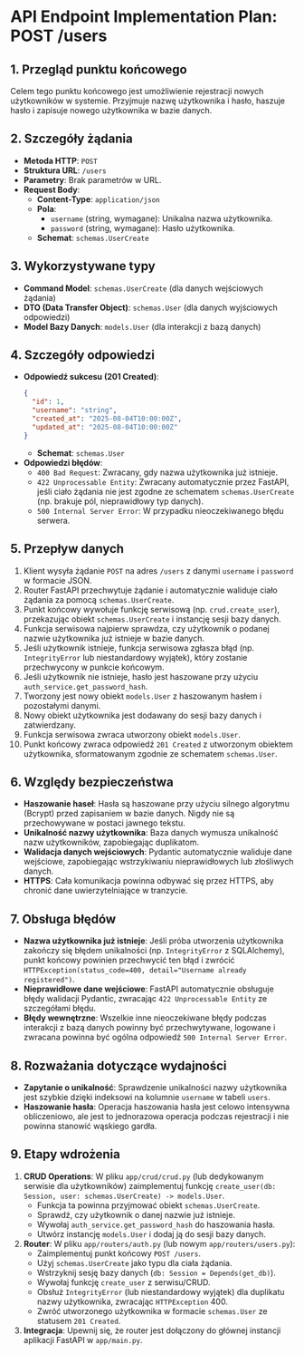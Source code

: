 # API Endpoint Implementation Plan: POST /users

## 1. Przegląd punktu końcowego

Celem tego punktu końcowego jest umożliwienie rejestracji nowych użytkowników w systemie. Przyjmuje nazwę użytkownika i hasło, haszuje hasło i zapisuje nowego użytkownika w bazie danych.

## 2. Szczegóły żądania

-   **Metoda HTTP**: `POST`
-   **Struktura URL**: `/users`
-   **Parametry**: Brak parametrów w URL.
-   **Request Body**: 
    -   **Content-Type**: `application/json`
    -   **Pola**:
        -   `username` (string, wymagane): Unikalna nazwa użytkownika.
        -   `password` (string, wymagane): Hasło użytkownika.
    -   **Schemat**: `schemas.UserCreate`

## 3. Wykorzystywane typy

-   **Command Model**: `schemas.UserCreate` (dla danych wejściowych żądania)
-   **DTO (Data Transfer Object)**: `schemas.User` (dla danych wyjściowych odpowiedzi)
-   **Model Bazy Danych**: `models.User` (dla interakcji z bazą danych)

## 4. Szczegóły odpowiedzi

-   **Odpowiedź sukcesu (201 Created)**:
    ```json
    {
      "id": 1,
      "username": "string",
      "created_at": "2025-08-04T10:00:00Z",
      "updated_at": "2025-08-04T10:00:00Z"
    }
    ```
    -   **Schemat**: `schemas.User`
-   **Odpowiedzi błędów**:
    -   `400 Bad Request`: Zwracany, gdy nazwa użytkownika już istnieje.
    -   `422 Unprocessable Entity`: Zwracany automatycznie przez FastAPI, jeśli ciało żądania nie jest zgodne ze schematem `schemas.UserCreate` (np. brakuje pól, nieprawidłowy typ danych).
    -   `500 Internal Server Error`: W przypadku nieoczekiwanego błędu serwera.

## 5. Przepływ danych

1.  Klient wysyła żądanie `POST` na adres `/users` z danymi `username` i `password` w formacie JSON.
2.  Router FastAPI przechwytuje żądanie i automatycznie waliduje ciało żądania za pomocą `schemas.UserCreate`.
3.  Punkt końcowy wywołuje funkcję serwisową (np. `crud.create_user`), przekazując obiekt `schemas.UserCreate` i instancję sesji bazy danych.
4.  Funkcja serwisowa najpierw sprawdza, czy użytkownik o podanej nazwie użytkownika już istnieje w bazie danych.
5.  Jeśli użytkownik istnieje, funkcja serwisowa zgłasza błąd (np. `IntegrityError` lub niestandardowy wyjątek), który zostanie przechwycony w punkcie końcowym.
6.  Jeśli użytkownik nie istnieje, hasło jest haszowane przy użyciu `auth_service.get_password_hash`.
7.  Tworzony jest nowy obiekt `models.User` z haszowanym hasłem i pozostałymi danymi.
8.  Nowy obiekt użytkownika jest dodawany do sesji bazy danych i zatwierdzany.
9.  Funkcja serwisowa zwraca utworzony obiekt `models.User`.
10. Punkt końcowy zwraca odpowiedź `201 Created` z utworzonym obiektem użytkownika, sformatowanym zgodnie ze schematem `schemas.User`.

## 6. Względy bezpieczeństwa

-   **Haszowanie haseł**: Hasła są haszowane przy użyciu silnego algorytmu (Bcrypt) przed zapisaniem w bazie danych. Nigdy nie są przechowywane w postaci jawnego tekstu.
-   **Unikalność nazwy użytkownika**: Baza danych wymusza unikalność nazw użytkowników, zapobiegając duplikatom.
-   **Walidacja danych wejściowych**: Pydantic automatycznie waliduje dane wejściowe, zapobiegając wstrzykiwaniu nieprawidłowych lub złośliwych danych.
-   **HTTPS**: Cała komunikacja powinna odbywać się przez HTTPS, aby chronić dane uwierzytelniające w tranzycie.

## 7. Obsługa błędów

-   **Nazwa użytkownika już istnieje**: Jeśli próba utworzenia użytkownika zakończy się błędem unikalności (np. `IntegrityError` z SQLAlchemy), punkt końcowy powinien przechwycić ten błąd i zwrócić `HTTPException(status_code=400, detail="Username already registered")`.
-   **Nieprawidłowe dane wejściowe**: FastAPI automatycznie obsługuje błędy walidacji Pydantic, zwracając `422 Unprocessable Entity` ze szczegółami błędu.
-   **Błędy wewnętrzne**: Wszelkie inne nieoczekiwane błędy podczas interakcji z bazą danych powinny być przechwytywane, logowane i zwracana powinna być ogólna odpowiedź `500 Internal Server Error`.

## 8. Rozważania dotyczące wydajności

-   **Zapytanie o unikalność**: Sprawdzenie unikalności nazwy użytkownika jest szybkie dzięki indeksowi na kolumnie `username` w tabeli `users`.
-   **Haszowanie hasła**: Operacja haszowania hasła jest celowo intensywna obliczeniowo, ale jest to jednorazowa operacja podczas rejestracji i nie powinna stanowić wąskiego gardła.

## 9. Etapy wdrożenia

1.  **CRUD Operations**: W pliku `app/crud/crud.py` (lub dedykowanym serwisie dla użytkowników) zaimplementuj funkcję `create_user(db: Session, user: schemas.UserCreate) -> models.User`.
    -   Funkcja ta powinna przyjmować obiekt `schemas.UserCreate`.
    -   Sprawdź, czy użytkownik o danej nazwie już istnieje.
    -   Wywołaj `auth_service.get_password_hash` do haszowania hasła.
    -   Utwórz instancję `models.User` i dodaj ją do sesji bazy danych.
2.  **Router**: W pliku `app/routers/auth.py` (lub nowym `app/routers/users.py`):
    -   Zaimplementuj punkt końcowy `POST /users`.
    -   Użyj `schemas.UserCreate` jako typu dla ciała żądania.
    -   Wstrzyknij sesję bazy danych (`db: Session = Depends(get_db)`).
    -   Wywołaj funkcję `create_user` z serwisu/CRUD.
    -   Obsłuż `IntegrityError` (lub niestandardowy wyjątek) dla duplikatu nazwy użytkownika, zwracając `HTTPException` 400.
    -   Zwróć utworzonego użytkownika w formacie `schemas.User` ze statusem `201 Created`.
3.  **Integracja**: Upewnij się, że router jest dołączony do głównej instancji aplikacji FastAPI w `app/main.py`.